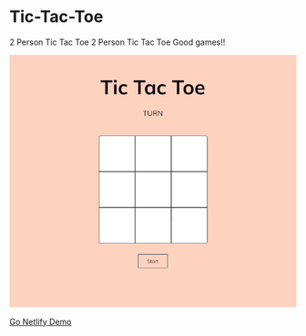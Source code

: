 # Tic-Tac-Toe
2 Person Tic Tac Toe
2 Person Tic Tac Toe 
Good games!!

![app image](https://github.com/emirhan-yagci/Tic-Tac-Toe/blob/main/tictactoe.png)

[Go Netlify Demo](https://tictactoe-emirhanyagci.netlify.app/)
